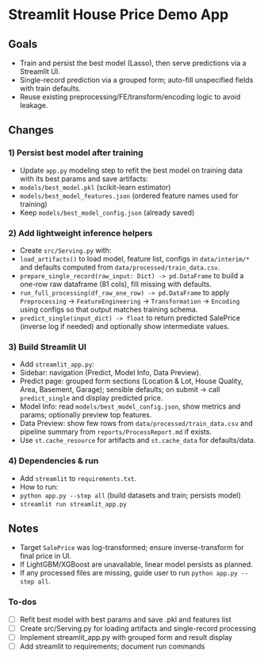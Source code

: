 <!-- b88b0110-772e-41d6-ae56-cd4938b05e2b b5895be2-a461-4e1f-8b9a-7efec6db02db -->
# Streamlit House Price Demo App

## Goals

- Train and persist the best model (Lasso), then serve predictions via a Streamlit UI.
- Single-record prediction via a grouped form; auto-fill unspecified fields with train defaults.
- Reuse existing preprocessing/FE/transform/encoding logic to avoid leakage.

## Changes

### 1) Persist best model after training

- Update `app.py` modeling step to refit the best model on training data with its best params and save artifacts:
- `models/best_model.pkl` (scikit-learn estimator)
- `models/best_model_features.json` (ordered feature names used for training)
- Keep `models/best_model_config.json` (already saved)

### 2) Add lightweight inference helpers

- Create `src/Serving.py` with:
- `load_artifacts()` to load model, feature list, configs in `data/interim/*` and defaults computed from `data/processed/train_data.csv`.
- `prepare_single_record(raw_input: Dict) -> pd.DataFrame` to build a one-row raw dataframe (81 cols), fill missing with defaults.
- `run_full_processing(df_raw_one_row) -> pd.DataFrame` to apply `Preprocessing` → `FeatureEngineering` → `Transformation` → `Encoding` using configs so that output matches training schema.
- `predict_single(input_dict) -> float` to return predicted SalePrice (inverse log if needed) and optionally show intermediate values.

### 3) Build Streamlit UI

- Add `streamlit_app.py`:
- Sidebar: navigation (Predict, Model Info, Data Preview).
- Predict page: grouped form sections (Location & Lot, House Quality, Area, Basement, Garage); sensible defaults; on submit -> call `predict_single` and display predicted price.
- Model Info: read `models/best_model_config.json`, show metrics and params; optionally preview top features.
- Data Preview: show few rows from `data/processed/train_data.csv` and pipeline summary from `reports/ProcessReport.md` if exists.
- Use `st.cache_resource` for artifacts and `st.cache_data` for defaults/data.

### 4) Dependencies & run

- Add `streamlit` to `requirements.txt`.
- How to run:
- `python app.py --step all` (build datasets and train; persists model)
- `streamlit run streamlit_app.py`

## Notes

- Target `SalePrice` was log-transformed; ensure inverse-transform for final price in UI.
- If LightGBM/XGBoost are unavailable, linear model persists as planned.
- If any processed files are missing, guide user to run `python app.py --step all`.

### To-dos

- [ ] Refit best model with best params and save .pkl and features list
- [ ] Create src/Serving.py for loading artifacts and single-record processing
- [ ] Implement streamlit_app.py with grouped form and result display
- [ ] Add streamlit to requirements; document run commands